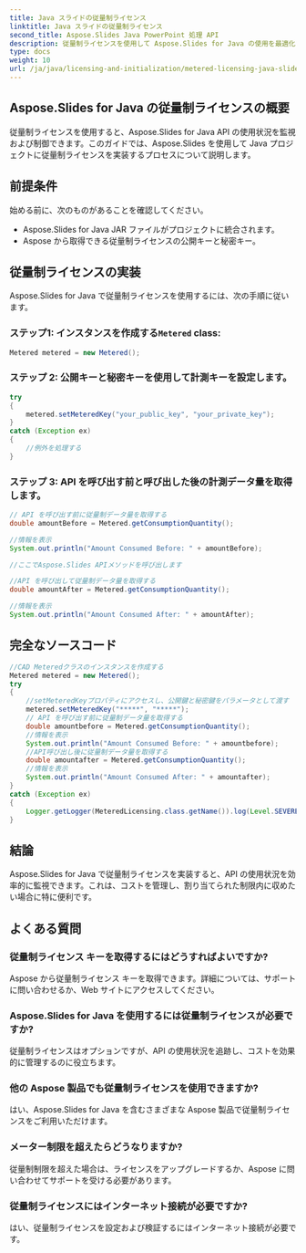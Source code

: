 ```yaml
---
title: Java スライドの従量制ライセンス
linktitle: Java スライドの従量制ライセンス
second_title: Aspose.Slides Java PowerPoint 処理 API
description: 従量制ライセンスを使用して Aspose.Slides for Java の使用を最適化します。設定方法と API 使用量の監視方法を学びます。
type: docs
weight: 10
url: /ja/java/licensing-and-initialization/metered-licensing-java-slides/
---
```


## Aspose.Slides for Java の従量制ライセンスの概要

従量制ライセンスを使用すると、Aspose.Slides for Java API の使用状況を監視および制御できます。このガイドでは、Aspose.Slides を使用して Java プロジェクトに従量制ライセンスを実装するプロセスについて説明します。 

## 前提条件

始める前に、次のものがあることを確認してください。

- Aspose.Slides for Java JAR ファイルがプロジェクトに統合されます。
- Aspose から取得できる従量制ライセンスの公開キーと秘密キー。

## 従量制ライセンスの実装

Aspose.Slides for Java で従量制ライセンスを使用するには、次の手順に従います。

### ステップ1: インスタンスを作成する`Metered` class:

```java
Metered metered = new Metered();
```

### ステップ 2: 公開キーと秘密キーを使用して計測キーを設定します。

```java
try
{
	metered.setMeteredKey("your_public_key", "your_private_key");
}
catch (Exception ex)
{
	//例外を処理する
}
```

### ステップ 3: API を呼び出す前と呼び出した後の計測データ量を取得します。

```java
// API を呼び出す前に従量制データ量を取得する
double amountBefore = Metered.getConsumptionQuantity();

//情報を表示
System.out.println("Amount Consumed Before: " + amountBefore);

//ここでAspose.Slides APIメソッドを呼び出します

//API を呼び出して従量制データ量を取得する
double amountAfter = Metered.getConsumptionQuantity();

//情報を表示
System.out.println("Amount Consumed After: " + amountAfter);
```
## 完全なソースコード
```java
//CAD Meteredクラスのインスタンスを作成する
Metered metered = new Metered();
try
{
	//setMeteredKeyプロパティにアクセスし、公開鍵と秘密鍵をパラメータとして渡す
	metered.setMeteredKey("*****", "*****");
	// API を呼び出す前に従量制データ量を取得する
	double amountbefore = Metered.getConsumptionQuantity();
	//情報を表示
	System.out.println("Amount Consumed Before: " + amountbefore);
	//API呼び出し後に従量制データ量を取得する
	double amountafter = Metered.getConsumptionQuantity();
	//情報を表示
	System.out.println("Amount Consumed After: " + amountafter);
}
catch (Exception ex)
{
	Logger.getLogger(MeteredLicensing.class.getName()).log(Level.SEVERE, null, ex);
}
```

## 結論

Aspose.Slides for Java で従量制ライセンスを実装すると、API の使用状況を効率的に監視できます。これは、コストを管理し、割り当てられた制限内に収めたい場合に特に便利です。

## よくある質問

### 従量制ライセンス キーを取得するにはどうすればよいですか?

Aspose から従量制ライセンス キーを取得できます。詳細については、サポートに問い合わせるか、Web サイトにアクセスしてください。

### Aspose.Slides for Java を使用するには従量制ライセンスが必要ですか?

従量制ライセンスはオプションですが、API の使用状況を追跡し、コストを効果的に管理するのに役立ちます。

### 他の Aspose 製品でも従量制ライセンスを使用できますか?

はい、Aspose.Slides for Java を含むさまざまな Aspose 製品で従量制ライセンスをご利用いただけます。

### メーター制限を超えたらどうなりますか?

従量制制限を超えた場合は、ライセンスをアップグレードするか、Aspose に問い合わせてサポートを受ける必要があります。

### 従量制ライセンスにはインターネット接続が必要ですか?

はい、従量制ライセンスを設定および検証するにはインターネット接続が必要です。
